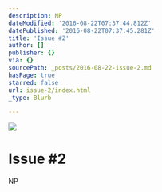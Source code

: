 ```yaml
---
description: NP
dateModified: '2016-08-22T07:37:44.812Z'
datePublished: '2016-08-22T07:37:45.281Z'
title: 'Issue #2'
author: []
publisher: {}
via: {}
sourcePath: _posts/2016-08-22-issue-2.md
hasPage: true
starred: false
url: issue-2/index.html
_type: Blurb

---
```

![](https://the-grid-user-content.s3-us-west-2.amazonaws.com/2372f9cb-650e-4e39-9cab-6ab0fad1be66.jpg)

# Issue \#2

NP